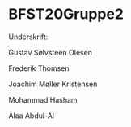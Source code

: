 # BFST20Gruppe2

Underskrift:

Gustav Sølvsteen Olesen

Frederik Thomsen

Joachim Møller Kristensen

Mohammad Hasham

Alaa Abdul-Al

